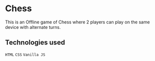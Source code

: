 # Chess
This is an Offline game of Chess where 2 players can play on the same device with alternate turns.

## Technologies used
`HTML` `CSS` `Vanilla JS`
